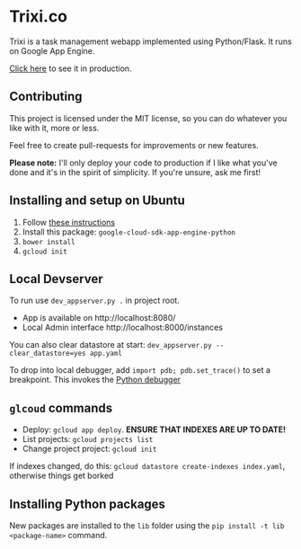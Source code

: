 # Trixi.co
Trixi is a task management webapp implemented using Python/Flask. It runs on Google App Engine.

[Click here](https://trixi.co/) to see it in production.

## Contributing
This project is licensed under the MIT license, so you can do whatever you like with it, more or less.

Feel free to create pull-requests for improvements or new features.

**Please note:** I'll only deploy your code to production if I like what you've done and it's in the spirit of simplicity. If you're unsure, ask me first!



## Installing and setup on Ubuntu
1. Follow [these instructions](https://cloud.google.com/sdk/docs/#deb)
1. Install this package: `google-cloud-sdk-app-engine-python`
2. `bower install`
2. `gcloud init`


## Local Devserver
To run use `dev_appserver.py .` in project root.
* App is available on http://localhost:8080/
* Local Admin interface http://localhost:8000/instances

You can also clear datastore at start: `dev_appserver.py --clear_datastore=yes app.yaml`

To drop into local debugger, add `import pdb; pdb.set_trace()` to set a breakpoint.
This invokes the [Python debugger](https://docs.python.org/3/library/pdb.html)

## `glcoud` commands
* Deploy:  `gcloud app deploy`. **ENSURE THAT INDEXES ARE UP TO DATE!**
* List projects: `gcloud projects list`
* Change project project: `gcloud init`

If indexes changed, do this: `gcloud datastore create-indexes index.yaml`, otherwise things get borked

## Installing Python packages
New packages are installed to the `lib` folder using the `pip install -t lib <package-name>` command.
